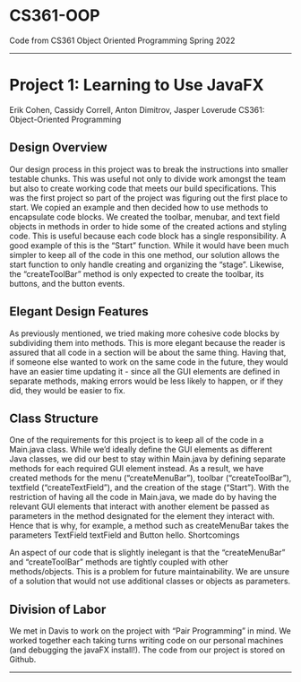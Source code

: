 # CS361-OOP
Code from CS361 Object Oriented Programming Spring 2022

---
# Project 1: Learning to Use JavaFX
Erik Cohen, Cassidy Correll, Anton Dimitrov, Jasper Loverude
CS361: Object-Oriented Programming

## Design Overview
 
Our design process in this project was to break the instructions into smaller testable chunks. This was useful not only to divide work amongst the team but also to create working code that meets our build specifications. This was the first project so part of the project was figuring out the first place to start. We copied an example and then decided how to use methods to encapsulate code blocks. We created the toolbar, menubar, and text field objects in methods in order to hide some of the created actions and styling code. This is useful because each code block has a single responsibility. A good example of this is the “Start” function. While it would have been much simpler to keep all of the code in this one method, our solution allows the start function to only handle creating and organizing the “stage”. Likewise, the “createToolBar” method is only expected to create the toolbar, its buttons, and the button events.
 
## Elegant Design Features
 
As previously mentioned, we tried making more cohesive code blocks by subdividing them into methods. This is more elegant because the reader is assured that all code in a section will be about the same thing. Having that, if someone else wanted to work on the same code in the future, they would have an easier time updating it - since all the GUI elements are defined in separate methods, making errors would be less likely to happen, or if they did, they would be easier to fix. 
 
## Class Structure
	
One of the requirements for this project is to keep all of the code in a Main.java class. While we’d ideally define the GUI elements as different Java classes, we did our best to stay within Main.java by defining separate methods for each required GUI element instead. As a result, we have created methods for the menu (“createMenuBar”), toolbar (“createToolBar”), textfield (“createTextField”), and the creation of the stage (“Start”). With the restriction of having all the code in Main.java, we made do by having the relevant GUI elements that interact with another element be passed as parameters in the method designated for the element they interact with. Hence that is why, for example, a method such as createMenuBar takes the parameters TextField textField and Button hello. 
Shortcomings
	
An aspect of our code that is slightly inelegant is that the “createMenuBar” and “createToolBar” methods are tightly coupled with other methods/objects. This is a problem for future maintainability. We are unsure of a solution that would not use additional classes or objects as parameters.
 
 
## Division of Labor
 
We met in Davis to work on the project with “Pair Programming” in mind. We worked together each taking turns writing code on our personal machines (and debugging the javaFX install!). The code from our project is stored on Github. 

---
